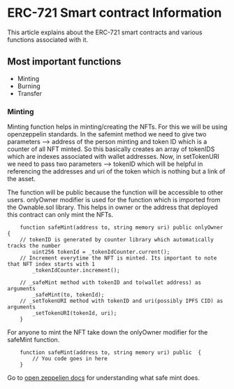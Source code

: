 # ERC-721 Smart contract Information

This article explains about the ERC-721 smart contracts and various functions associated with it.

## Most important functions

- Minting
- Burning
- Transfer


### Minting

Minting function helps in minting/creating the NFTs. For this we will be using openzeppelin standards. In the safemint method we need to give two parameters 
--> address of the person minting and token ID which is a counter of all NFT minted. So this basically creates an array of tokenIDS which are 
indexes associated with wallet addresses. Now, in setTokenURI we need to pass two parameters --> tokenID which will be helpful in referencing the addresses and uri of the 
token which is nothing but a link of the asset.

The function will be public because the function will be accessible to other users. onlyOwner modifier is used for the function which is imported from the Ownable.sol library. This helps in owner or the address that deployed this contract can only mint the NFTs.

```
    function safeMint(address to, string memory uri) public onlyOwner {
    // tokenID is generated by counter library which automatically tracks the number
        uint256 tokenId = _tokenIdCounter.current();
    // Increment everytime the NFT is minted. Its important to note that NFT index starts with 1    
        _tokenIdCounter.increment();
        
    // _safeMint method with tokenID and to(wallet address) as arguments    
        _safeMint(to, tokenId);
    // _setTokenURI method with tokenID and uri(possibly IPFS CID) as arguments     
        _setTokenURI(tokenId, uri);
    }

```

For anyone to mint the NFT take down the onlyOwner modifier for the safeMint function.

```
    function safeMint(address to, string memory uri) public  {
        // You code goes in here       
    }

```
Go to [open zeppelien docs](https://docs.openzeppelin.com/contracts/4.x/api/token/erc721#ERC721-_safeMint-address-uint256-) for understanding what safe mint does.
